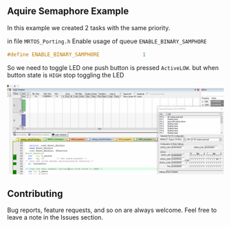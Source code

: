 ## Aquire Semaphore Example

In this example we created 2 tasks with the same priority.  

in file `MRTOS_Porting.h` Enable usage of queue `ENABLE_BINARY_SAMPHORE` 
```c
#define ENABLE_BINARY_SAMPHORE				1
```
So we need to toggle LED one push button is pressed `ActiveLOW`. but when button state is `HIGH` stop toggling the LED

![image](../AquireBinarySemaphore/Example.gif)


## Contributing  
Bug reports, feature requests, and so on are always welcome. Feel free to leave a note in the Issues section.

